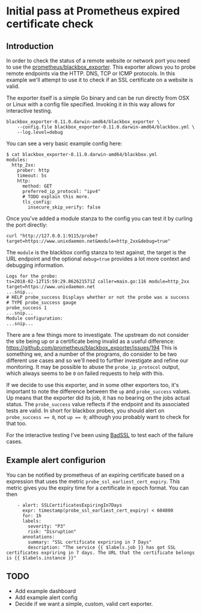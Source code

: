 # Initial pass at Prometheus expired certificate check

## Introduction

In order to check the status of a remote website or network port you need to use the
[prometheus/blackbox_exporter](https://github.com/prometheus/blackbox_exporter). This
exporter allows you to probe remote endpoints via the HTTP. DNS, TCP or ICMP protocols.
In this example we'll attempt to use it to check if an SSL certificate on a website is valid.

The exporter itself is a simple Go binary and can be run directly from OSX or Linux with
a config file specified. Invoking it in this way allows for interactive testing.

    blackbox_exporter-0.11.0.darwin-amd64/blackbox_exporter \
        --config.file blackbox_exporter-0.11.0.darwin-amd64/blackbox.yml \
        --log.level=debug

You can see a very basic example config here:

    $ cat blackbox_exporter-0.11.0.darwin-amd64/blackbox.yml
    modules:
      http_2xx:
        prober: http
        timeout: 5s
        http:
          method: GET
          preferred_ip_protocol: "ipv4"
          # TODO explain this more.
          tls_config:
            insecure_skip_verify: false

Once you've added a module stanza to the config you can test it by curling the port directly:

    curl "http://127.0.0.1:9115/probe?target=https://www.unixdaemon.net&module=http_2xx&debug=true"

The `module` is the blackbox config stanza to test against, the target is the URL endpoint and the optional
`debug=true` provides a lot more context and debugging information.

    Logs for the probe:
    ts=2018-02-12T15:59:29.862621571Z caller=main.go:116 module=http_2xx target=https://www.unixdaemon.net
    ...snip...
    # HELP probe_success Displays whether or not the probe was a success
    # TYPE probe_success gauge
    probe_success 1
    ...snip...
    Module configuration:
    ...snip...

There are a few things more to investigate. The upstream do not consider the site being up or a certificate being invalid as
a useful difference: https://github.com/prometheus/blackbox_exporter/issues/194 This is something we, and a number of the programs,
do consider to be two different use cases and so we'll need to further investigate and refine our monitoring. It may be possible to
abuse the `probe_ip_protocol` output, which always seems to be `0` on failed requests to help with this.

If we decide to use this exporter, and in some other exporters too, it's important to note the difference between
the `up` and `probe_success` values. Up means that the exporter did its job, it has no bearing on the jobs
actual status. The `probe_success` value reflects if the endpoint and its associated tests are valid. In short
for blackbox probes, you should alert on `probe_success == 0`, not `up == 0`; although you probably want to check for that
too.

For the interactive testing I've been using [BadSSL](https://badssl.com/) to test each of the failure cases.

## Example alert configurion

You can be notified by prometheus of an expiring certificate based on a expression that uses the metric `probe_ssl_earliest_cert_expiry`.
This metric gives you the expiry time for a certificate in epoch format. You can then 

        - alert: SSLCertificatesExpiringIn7Days
          expr: timestamp(probe_ssl_earliest_cert_expiry) < 604800
          for: 1h
          labels:
            severity: "P3"
            risk: "Disruption"
          annotations:
            summary: "SSL certificate expriring in 7 Days"
            description: "The service {{ $labels.job }} has got SSL certificates expriring in 7 days. The URL that the certificate belongs is {{ $labels.instance }}"


## TODO

 * Add example dashboard
 * Add example alert config
 * Decide if we want a simple, custom, valid cert exporter.

